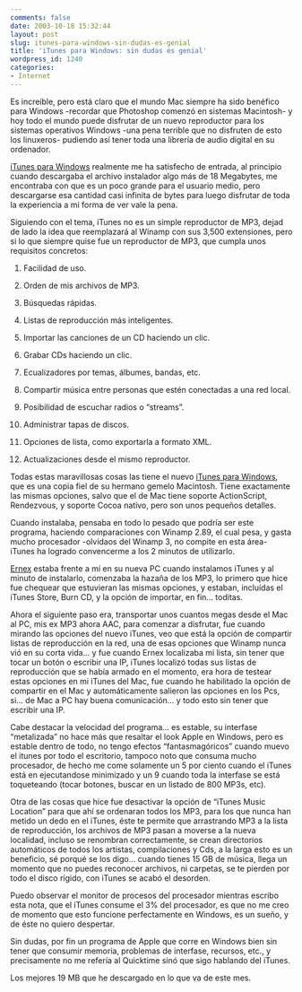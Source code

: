 ```yaml
---
comments: false
date: 2003-10-18 15:32:44
layout: post
slug: itunes-para-windows-sin-dudas-es-genial
title: 'iTunes para Windows: sin dudas es genial'
wordpress_id: 1240
categories:
- Internet
---
```


Es increíble, pero está claro que el mundo Mac siempre ha sido benéfico para Windows -recordar que Photoshop comenzó en sistemas Macintosh- y hoy todo el mundo puede disfrutar de un nuevo reproductor para los sistemas operativos Windows -una pena terrible que no disfruten de esto los linuxeros- pudiendo así tener toda una librería de audio digital en su ordenador.





[iTunes para Windows](http://www.apple.com/itunes/) realmente me ha satisfecho de entrada, al principio cuando descargaba el archivo instalador algo más de 18 Megabytes, me encontraba con que es un poco grande para el usuario medio, pero descargarse esa cantidad casi infinita de bytes para luego disfrutar de toda la experiencia a mi forma de ver vale la pena.





Siguiendo con el tema, iTunes no es un simple reproductor de MP3, dejad de lado la idea que reemplazará al Winamp con sus 3,500 extensiones, pero si lo que siempre quise fue un reproductor de MP3, que cumpla unos requisitos concretos:







  1. Facilidad de uso.


  2. Orden de mis archivos de MP3.


  3. Búsquedas rápidas.


  4. Listas de reproducción más inteligentes.


  5. Importar las canciones de un CD haciendo un clic.


  6. Grabar CDs haciendo un clic.


  7. Ecualizadores por temas, álbumes, bandas, etc.


  8. Compartir música entre personas que estén conectadas a una red local.


  9. Posibilidad de escuchar radios o “streams”.


  10. Administrar tapas de discos.


  11. Opciones de lista, como exportarla a formato XML.


  12. Actualizaciones desde el mismo reproductor.





Todas estas maravillosas cosas las tiene el nuevo [iTunes para Windows](http://www.apple.com/itunes/), que es una copia fiel de su hermano gemelo Macintosh. Tiene exactamente las mismas opciones, salvo que el de Mac tiene soporte ActionScript, Rendezvous,  y soporte Cocoa nativo, pero son unos pequeños detalles.





Cuando instalaba, pensaba en todo lo pesado que podría ser este programa, haciendo comparaciones con Winamp 2.89, el cual pesa, y gasta mucho procesador -olvidaos del Winamp 3, no compite en esta área- iTunes ha logrado convencerme a los 2 minutos de utilizarlo.





[Ernex](http://ernex.reaktormedia.com/) estaba frente a mí en su nueva PC cuando instalamos iTunes y al minuto de instalarlo, comenzaba la hazaña de los MP3, lo primero que hice fue chequear que estuvieran las mismas opciones, y estaban, incluídas el iTunes Store, Burn CD, y la opción de importar, en fin… toditas.





Ahora el siguiente paso era, transportar unos cuantos megas desde el Mac al PC, mis ex MP3 ahora AAC, para comenzar a disfrutar, fue cuando mirando las opciones del nuevo iTunes, veo que está la opción de compartir listas de reproducción en la red, una de esas opciones que Winamp nunca vió en su corta vida… y fue cuando Ernex localizaba mi lista, sin tener que tocar un botón o escribir una IP, iTunes localizó todas sus listas de reproducción que se había armado en el momento, era hora de testear estas opciones en mi iTunes del Mac, fue cuando he habilitado la opción de compartir en el Mac y automáticamente salieron las opciones en los Pcs, si… de Mac a PC hay buena comunicación… y todo esto sin tener que escribir una IP.





Cabe destacar la velocidad del programa… es estable, su interfase “metalizada” no hace más que resaltar el look Apple en Windows, pero es estable dentro de todo, no tengo efectos “fantasmagóricos” cuando muevo el itunes por todo el escritorio, tampoco noto que consuma mucho procesador, de hecho me come solamente un 5 por ciento cuando el iTunes está en ejecutandose minimizado y un 9 cuando toda la interfase se está toqueteando (tocar botones, buscar en un listado de 800 MP3s, etc).





Otra de las cosas que hice fue desactivar la opción de “iTunes Music Location” para que ahí se ordenaran todos los MP3, para los que nunca han metido un dedo en el iTunes, éste te permite que arrastrando MP3 a la lista de reproducción, los archivos de MP3 pasan a moverse a la nueva localidad, incluso se renombran correctamente, se crean directorios automáticos de todos los artistas, compilaciones y Cds, a la larga esto es un beneficio, sé porqué se los digo… cuando tienes 15 GB de música, llega un momento que no puedes reconocer archivos, ni carpetas, se te pierden por todo el disco rígido, con iTunes se acabó el desorden.





Puedo observar el monitor de procesos del procesador mientras escribo esta nota, que el iTunes consume el 3% del procesador, es que no me creo de momento que esto funcione perfectamente en Windows, es un sueño, y de éste no quiero despertar.





Sin dudas, por fin un programa de Apple que corre en Windows bien sin tener que consumir memoria, problemas de interfase, recursos, etc., y precisamente no me refería al Quicktime sinó que sigo hablando del iTunes.





Los mejores 19 MB que he descargado en lo que va de este mes.




 
